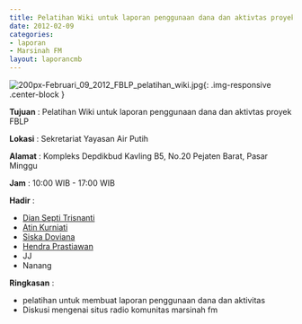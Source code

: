 ```yaml
---
title: Pelatihan Wiki untuk laporan penggunaan dana dan aktivtas proyek FBLP	
date: 2012-02-09
categories:
- laporan
- Marsinah FM
layout: laporancmb
---
```



![200px-Februari_09_2012_FBLP_pelatihan_wiki.jpg](/uploads/200px-Februari_09_2012_FBLP_pelatihan_wiki.jpg){: .img-responsive .center-block }


**Tujuan** : Pelatihan Wiki untuk laporan penggunaan dana dan aktivtas proyek FBLP	

**Lokasi** : Sekretariat Yayasan Air Putih

**Alamat** : Kompleks Depdikbud Kavling B5, No.20 Pejaten Barat, Pasar Minggu

**Jam** : 10:00 WIB - 17:00 WIB

**Hadir** : 
* [Dian Septi Trisnanti](http://wiki.ciptamedia.org/wiki/Dian_Septi_Trisnanti)
* [Atin Kurniati](http://wiki.ciptamedia.org/wiki/Atin_Kurniati)
* [Siska Doviana](http://wiki.ciptamedia.org/wiki/Siska_Doviana)
* [Hendra Prastiawan](http://wiki.ciptamedia.org/wiki/Hendra_Prastiawan)
* JJ
* Nanang

**Ringkasan** : 
* pelatihan untuk membuat laporan penggunaan dana dan aktivitas
* Diskusi mengenai situs radio komunitas marsinah fm
